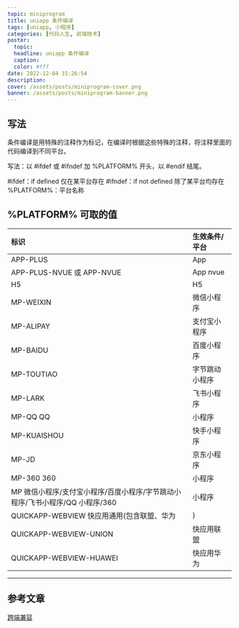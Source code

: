```yaml
---
topic: miniprogram
title: uniapp 条件编译
tags: [uniapp, 小程序]
categories: [代码人生, 前端技术]
poster:
  topic:
  headline: uniapp 条件编译
  caption:
  color: #fff
date: 2022-12-04 15:26:54
description:
cover: /assets/posts/miniprogram-cover.png
banner: /assets/posts/miniprogram-banner.png
---
```


## 写法

条件编译是用特殊的注释作为标记，在编译时根据这些特殊的注释，将注释里面的代码编译到不同平台。

写法：以 #ifdef 或 #ifndef 加 %PLATFORM% 开头，以 #endif 结尾。

#ifdef：if defined 仅在某平台存在
#ifndef：if not defined 除了某平台均存在
%PLATFORM%：平台名称

## %PLATFORM% 可取的值

| 标识                                                                          | 生效条件/平台  |
| :---------------------------------------------------------------------------- | :------------- |
| APP-PLUS                                                                      | App            |
| APP-PLUS-NVUE 或 APP-NVUE                                                     | App nvue       |
| H5                                                                            | H5             |
| MP-WEIXIN                                                                     | 微信小程序     |
| MP-ALIPAY                                                                     | 支付宝小程序   |
| MP-BAIDU                                                                      | 百度小程序     |
| MP-TOUTIAO                                                                    | 字节跳动小程序 |
| MP-LARK                                                                       | 飞书小程序     |
| MP-QQ QQ                                                                      | 小程序         |
| MP-KUAISHOU                                                                   | 快手小程序     |
| MP-JD                                                                         | 京东小程序     |
| MP-360 360                                                                    | 小程序         |
| MP 微信小程序/支付宝小程序/百度小程序/字节跳动小程序/飞书小程序/QQ 小程序/360 | 小程序         |
| QUICKAPP-WEBVIEW 快应用通用(包含联盟、华为                                    | )              |
| QUICKAPP-WEBVIEW-UNION                                                        | 快应用联盟     |
| QUICKAPP-WEBVIEW-HUAWEI                                                       | 快应用华为     |

---

## 参考文章

[跨端兼容](https://uniapp.dcloud.io/tutorial/platform.html#%E8%B7%A8%E7%AB%AF%E5%85%BC%E5%AE%B9)
